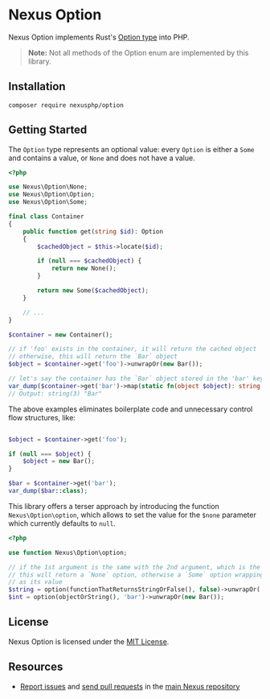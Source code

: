# Nexus Option

Nexus Option implements Rust's [Option type][5] into PHP.

> **Note:** Not all methods of the Option enum are implemented by this library.

## Installation

    composer require nexusphp/option

## Getting Started

The `Option` type represents an optional value: every `Option` is either
a `Some` and contains a value, or `None` and does not have a value.

```php
<?php

use Nexus\Option\None;
use Nexus\Option\Option;
use Nexus\Option\Some;

final class Container
{
    public function get(string $id): Option
    {
        $cachedObject = $this->locate($id);

        if (null === $cachedObject) {
            return new None();
        }

        return new Some($cachedObject);
    }

    // ...
}

$container = new Container();

// if 'foo' exists in the container, it will return the cached object
// otherwise, this will return the `Bar` object
$object = $container->get('foo')->unwrapOr(new Bar());

// let's say the container has the `Bar` object stored in the 'bar' key
var_dump($container->get('bar')->map(static fn(object $object): string => $object::class));
// Output: string(3) "Bar"

```

The above examples eliminates boilerplate code and unnecessary control flow structures, like:
```php

$object = $container->get('foo');

if (null === $object) {
    $object = new Bar();
}

$bar = $container->get('bar');
var_dump($bar::class);

```

This library offers a terser approach by introducing the function `Nexus\Option\option`, which
allows to set the value for the `$none` parameter which currently defaults to `null`.
```php
<?php

use function Nexus\Option\option;

// if the 1st argument is the same with the 2nd argument, which is the `$none` value,
// this will return a `None` option, otherwise a `Some` option wrapping the 1st argument
// as its value
$string = option(functionThatReturnsStringOrFalse(), false)->unwrapOr('foo');
$int = option(objectOrString(), 'bar')->unwrapOr(new Bar());

```

## License

Nexus Option is licensed under the [MIT License][1].

## Resources

* [Report issues][2] and [send pull requests][3] in the [main Nexus repository][4]

[1]: LICENSE
[2]: https://github.com/NexusPHP/framework/issues
[3]: https://github.com/NexusPHP/framework/pulls
[4]: https://github.com/NexusPHP/framework
[5]: https://doc.rust-lang.org/std/option/enum.Option.html
